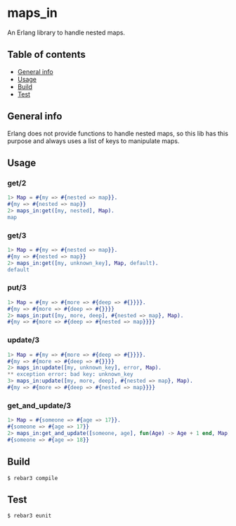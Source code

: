 # maps_in

An Erlang library to handle nested maps.

## Table of contents

* [General info](#general-info)
* [Usage](#usage)
* [Build](#build)
* [Test](#test)

## General info

Erlang does not provide functions to handle nested maps, so this lib has this purpose and always uses a list of keys to manipulate maps.

## Usage

### get/2

```erlang
1> Map = #{my => #{nested => map}}.
#{my => #{nested => map}}
2> maps_in:get([my, nested], Map).
map
```

### get/3

```erlang
1> Map = #{my => #{nested => map}}.
#{my => #{nested => map}}
2> maps_in:get([my, unknown_key], Map, default).
default
```

### put/3

```erlang
1> Map = #{my => #{more => #{deep => #{}}}}.
#{my => #{more => #{deep => #{}}}}
2> maps_in:put([my, more, deep], #{nested => map}, Map).
#{my => #{more => #{deep => #{nested => map}}}}
```

### update/3

```erlang
1> Map = #{my => #{more => #{deep => #{}}}}.
#{my => #{more => #{deep => #{}}}}
2> maps_in:update([my, unknown_key], error, Map).
** exception error: bad key: unknown_key
3> maps_in:update([my, more, deep], #{nested => map}, Map).
#{my => #{more => #{deep => #{nested => map}}}}
```

### get_and_update/3

```erlang
1> Map = #{someone => #{age => 17}}.
#{someone => #{age => 17}}
2> maps_in:get_and_update([someone, age], fun(Age) -> Age + 1 end, Map).
#{someone => #{age => 18}}
```

## Build

    $ rebar3 compile

## Test

    $ rebar3 eunit
